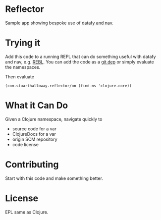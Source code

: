 # Reflector

Sample app showing bespoke use of [datafy and
nav](http://corfield.org/blog/2018/12/03/datafy-nav/).

# Trying it

Add this code to a running REPL that can do something useful with
datafy and nav,
e.g. [REBL](https://github.com/cognitect-labs/REBL-distro). You can
add the code as a [git
dep](https://clojure.org/guides/deps_and_cli#_using_git_libraries) or
simply evaluate the namespaces.

Then evaluate 

    (com.stuarthalloway.reflector/on (find-ns 'clojure.core))

# What it Can Do

Given a Clojure namespace, navigate quickly to

* source code for a var
* ClojureDocs for a var
* origin SCM repository
* code license

# Contributing

Start with this code and make something better.

# License

EPL same as Clojure.

